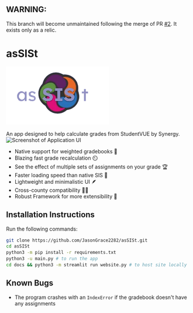 ## WARNING:
This branch will become unmaintained following the merge of PR [#2](https://github.com/JasonGrace2282/asSISt/pull/2). It exists only as a relic.

# asSISt
![Logo](assist_logo.png)

An app designed to help calculate grades from StudentVUE by Synergy.
![Screenshot of Application UI](https://github.com/JasonGrace2282/hacktj24/assets/110117391/b245847e-a2d9-4924-a892-d26c84063c45)


- Native support for weighted gradebooks 💪
- Blazing fast grade recalculation ⏲️
- See the effect of multiple sets of assignments on your grade 🏆
- Faster loading speed than native SIS 🏃
- Lightweight and minimalistic UI 🪶
- Cross-county compatibility 🤝🏻
- Robust Framework for more extensibility 🤖

## Installation Instructions

Run the following commands:
```bash
git clone https://github.com/JasonGrace2282/asSISt.git
cd asSISt
python3 -m pip install -r requirements.txt
python3 -u main.py # to run the app
cd docs && python3 -m streamlit run website.py # to host site locally
```

## Known Bugs
- The program crashes with an `IndexError` if the gradebook doesn't have any assignments

